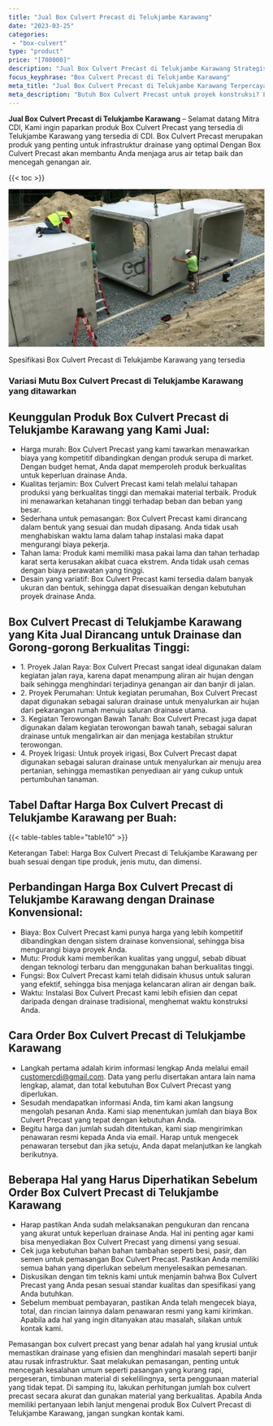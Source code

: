 ```yaml
---
title: "Jual Box Culvert Precast di Telukjambe Karawang"
date: "2023-03-25"
categories:
 - "box-culvert"
type: "product"
price: "[700000]"
description: "Jual Box Culvert Precast di Telukjambe Karawang Strategis. Box Culvert Precast profesional untuk kebutuhan konstruksi dengan performa optimal. Hubungi kami untuk konsultasi mendalam."
focus_keyphrase: "Box Culvert Precast di Telukjambe Karawang"
meta_title: "Jual Box Culvert Precast di Telukjambe Karawang Terpercaya - CDI"
meta_description: "Butuh Box Culvert Precast untuk proyek konstruksi? Layanan profesional kami siap membantu dengan solusi terbaik. Klik untuk penawaran istimewa."
---
```


**Jual Box Culvert Precast di Telukjambe Karawang** – Selamat datang Mitra CDI, Kami ingin paparkan produk Box Culvert Precast yang tersedia di Telukjambe Karawang yang tersedia di CDI. Box Culvert Precast merupakan produk yang penting untuk infrastruktur drainase yang optimal Dengan Box Culvert Precast akan membantu Anda menjaga arus air tetap baik dan mencegah genangan air.

{{< toc >}}

![Jual Box Culvert Precast di Telukjambe Karawang](/images/box-culvert/box-culvert-18.jpg)

Spesifikasi Box Culvert Precast di Telukjambe Karawang yang tersedia

### Variasi Mutu Box Culvert Precast di Telukjambe Karawang yang ditawarkan 

## Keunggulan Produk Box Culvert Precast di Telukjambe Karawang yang Kami Jual:

*   Harga murah: Box Culvert Precast yang kami tawarkan menawarkan biaya yang kompetitif dibandingkan dengan produk serupa di market. Dengan budget hemat, Anda dapat memperoleh produk berkualitas untuk keperluan drainase Anda.
*   Kualitas terjamin: Box Culvert Precast kami telah melalui tahapan produksi yang berkualitas tinggi dan memakai material terbaik. Produk ini menawarkan ketahanan tinggi terhadap beban dan beban yang besar.
*   Sederhana untuk pemasangan: Box Culvert Precast kami dirancang dalam bentuk yang sesuai dan mudah dipasang. Anda tidak usah menghabiskan waktu lama dalam tahap instalasi maka dapat mengurangi biaya pekerja.
*   Tahan lama: Produk kami memiliki masa pakai lama dan tahan terhadap karat serta kerusakan akibat cuaca ekstrem. Anda tidak usah cemas dengan biaya perawatan yang tinggi.
*   Desain yang variatif: Box Culvert Precast kami tersedia dalam banyak ukuran dan bentuk, sehingga dapat disesuaikan dengan kebutuhan proyek drainase Anda.

## Box Culvert Precast di Telukjambe Karawang yang Kita Jual Dirancang untuk Drainase dan Gorong-gorong Berkualitas Tinggi:

*   1\. Proyek Jalan Raya: Box Culvert Precast sangat ideal digunakan dalam kegiatan jalan raya, karena dapat menampung aliran air hujan dengan baik sehingga menghindari terjadinya genangan air dan banjir di jalan.
*   2\. Proyek Perumahan: Untuk kegiatan perumahan, Box Culvert Precast dapat digunakan sebagai saluran drainase untuk menyalurkan air hujan dari pekarangan rumah menuju saluran drainase utama.
*   3\. Kegiatan Terowongan Bawah Tanah: Box Culvert Precast juga dapat digunakan dalam kegiatan terowongan bawah tanah, sebagai saluran drainase untuk mengalirkan air dan menjaga kestabilan struktur terowongan.
*   4\. Proyek Irigasi: Untuk proyek irigasi, Box Culvert Precast dapat digunakan sebagai saluran drainase untuk menyalurkan air menuju area pertanian, sehingga memastikan penyediaan air yang cukup untuk pertumbuhan tanaman.

## Tabel Daftar Harga Box Culvert Precast di Telukjambe Karawang per Buah:

{{< table-tables table="table10" >}}

Keterangan Tabel: Harga Box Culvert Precast di Telukjambe Karawang per buah sesuai dengan tipe produk, jenis mutu, dan dimensi.

## Perbandingan Harga Box Culvert Precast di Telukjambe Karawang dengan Drainase Konvensional:

*   Biaya: Box Culvert Precast kami punya harga yang lebih kompetitif dibandingkan dengan sistem drainase konvensional, sehingga bisa mengurangi biaya proyek Anda.
*   Mutu: Produk kami memberikan kualitas yang unggul, sebab dibuat dengan teknologi terbaru dan menggunakan bahan berkualitas tinggi.
*   Fungsi: Box Culvert Precast kami telah didisain khusus untuk saluran yang efektif, sehingga bisa menjaga kelancaran aliran air dengan baik.
*   Waktu: Instalasi Box Culvert Precast kami lebih efisien dan cepat daripada dengan drainase tradisional, menghemat waktu konstruksi Anda.

## Cara Order Box Culvert Precast di Telukjambe Karawang

*   Langkah pertama adalah kirim informasi lengkap Anda melalui email customercdi@gmail.com. Data yang perlu disertakan antara lain nama lengkap, alamat, dan total kebutuhan Box Culvert Precast yang diperlukan.
*   Sesudah mendapatkan informasi Anda, tim kami akan langsung mengolah pesanan Anda. Kami siap menentukan jumlah dan biaya Box Culvert Precast yang tepat dengan kebutuhan Anda.
*   Begitu harga dan jumlah sudah ditentukan, kami siap mengirimkan penawaran resmi kepada Anda via email. Harap untuk mengecek penawaran tersebut dan jika setuju, Anda dapat melanjutkan ke langkah berikutnya.

## Beberapa Hal yang Harus Diperhatikan Sebelum Order Box Culvert Precast di Telukjambe Karawang

*   Harap pastikan Anda sudah melaksanakan pengukuran dan rencana yang akurat untuk keperluan drainase Anda. Hal ini penting agar kami bisa menyediakan Box Culvert Precast yang dimensi yang sesuai.
*   Cek juga kebutuhan bahan bahan tambahan seperti besi, pasir, dan semen untuk pemasangan Box Culvert Precast. Pastikan Anda memiliki semua bahan yang diperlukan sebelum menyelesaikan pemesanan.
*   Diskusikan dengan tim teknis kami untuk menjamin bahwa Box Culvert Precast yang Anda pesan sesuai standar kualitas dan spesifikasi yang Anda butuhkan.
*   Sebelum membuat pembayaran, pastikan Anda telah mengecek biaya, total, dan rincian lainnya dalam penawaran resmi yang kami kirimkan. Apabila ada hal yang ingin ditanyakan atau masalah, silakan untuk kontak kami.

Pemasangan box culvert precast yang benar adalah hal yang krusial untuk memastikan drainase yang efisien dan menghindari masalah seperti banjir atau rusak infrastruktur. Saat melakukan pemasangan, penting untuk mencegah kesalahan umum seperti pasangan yang kurang rapi, pergeseran, timbunan material di sekelilingnya, serta penggunaan material yang tidak tepat. Di samping itu, lakukan perhitungan jumlah box culvert precast secara akurat dan gunakan material yang berkualitas. Apabila Anda memiliki pertanyaan lebih lanjut mengenai produk Box Culvert Precast di Telukjambe Karawang, jangan sungkan kontak kami.